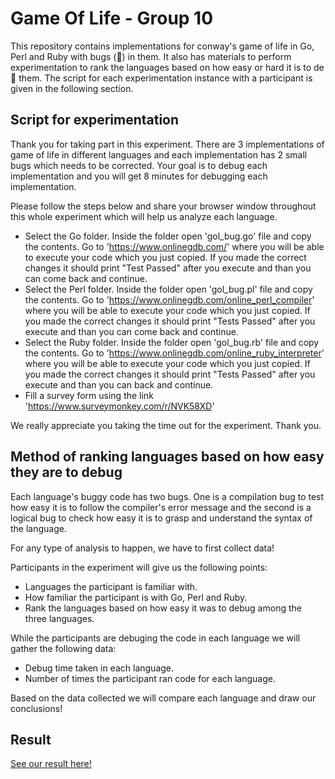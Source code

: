 # Game Of Life - Group 10
This repository contains implementations for conway's game of life in Go, Perl and Ruby with bugs (:bug:) in them. It also has materials to perform experimentation to rank the languages based on how easy or hard it is to de:bug: them. The script for each experimentation instance with a participant is given in the following section. 


## Script for experimentation
Thank you for taking part in this experiment. There are 3 implementations of game of life in different languages and each implementation has 2 small bugs which needs to be corrected. Your goal is to debug each implementation and you will get 8 minutes for debugging each implementation.

Please follow the steps below and share your browser window throughout this whole experiment which will help us analyze each language.
- Select the Go folder. Inside the folder open 'gol_bug.go' file and copy the contents. Go to 'https://www.onlinegdb.com/' where you will be able to execute your code which you just copied. If you made the correct changes it should print "Test Passed" after you execute and than you can come back and continue.
- Select the Perl folder. Inside the folder open 'gol_bug.pl' file and copy the contents. Go to 'https://www.onlinegdb.com/online_perl_compiler' where you will be able to execute your code which you just copied. If you made the correct changes it should print "Tests Passed" after you execute and than you can come back and continue.
- Select the Ruby folder. Inside the folder open 'gol_bug.rb' file and copy the contents. Go to 'https://www.onlinegdb.com/online_ruby_interpreter' where you will be able to execute your code which you just copied. If you made the correct changes it should print "Tests Passed" after you execute and than you can back and continue.
- Fill a survey form using the link 'https://www.surveymonkey.com/r/NVK58XD'

We really appreciate you taking the time out for the experiment. Thank you.

## Method of ranking languages based on how easy they are to debug

Each language's buggy code has two bugs. One is a compilation bug to test how easy it is to follow the compiler's error message and the second is a logical bug to check how easy it is to grasp and understand the syntax of the language.

For any type of analysis to happen, we have to first collect data!

Participants in the experiment will give us the following points:

- Languages the participant is familiar with.
- How familiar the participant is with Go, Perl and Ruby.
- Rank the languages based on how easy it was to debug among the three languages.

While the participants are debuging the code in each language we will gather the following data:

- Debug time taken in each language.
- Number of times the participant ran code for each language.

Based on the data collected we will compare each language and draw our conclusions!



## Result
[See our result here!](https://github.com/Zhuolin0212/GOL_Group_10/blob/master/Results.md)
